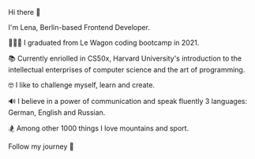 Hi there 👋

I'm Lena, Berlin-based Frontend Developer.

👩🏻‍💻 I graduated from Le Wagon coding bootcamp in 2021.

📚 Currently enriolled in CS50x, Harvard University's introduction to the intellectual enterprises of computer science and the art of programming.

🤓 I like to challenge myself, learn and create.

🔊 I believe in a power of communication and speak fluently 3 languages: German, English and Russian.

🏂 Among other 1000 things I love mountains and sport.

Follow my journey 🚀
